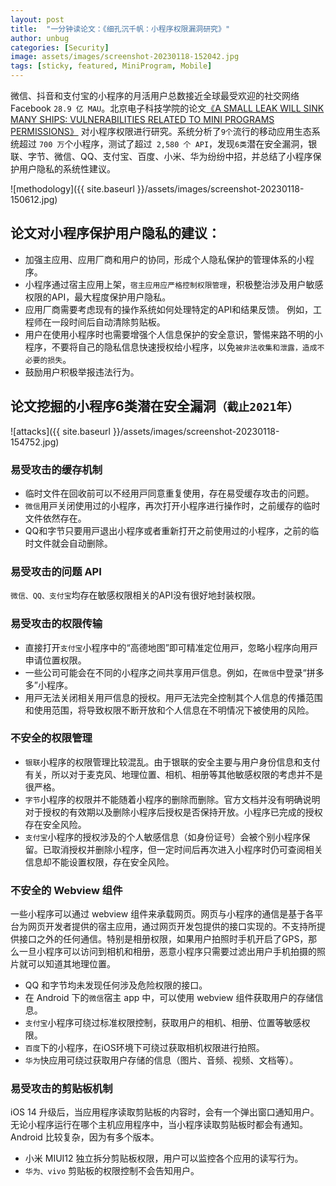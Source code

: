 ```yaml
---
layout: post
title:  "一分钟读论文：《细孔沉千帆：小程序权限漏洞研究》"
author: unbug
categories: [Security]
image: assets/images/screenshot-20230118-152042.jpg
tags: [sticky, featured, MiniProgram, Mobile]
---
```

微信、抖音和支付宝的小程序的月活用户总数接近全球最受欢迎的社交网络 Facebook `28.9 亿 MAU`。北京电子科技学院的论文[《A SMALL LEAK WILL SINK MANY SHIPS: VULNERABILITIES RELATED TO MINI PROGRAMS PERMISSIONS》][paper1-url] 对小程序权限进行研究。系统分析了`9个`流行的移动应用生态系统超过 `700 万`个小程序，测试了超过` 2,580 个 API`，发现`6类`潜在安全漏洞，银联、字节、微信、QQ、支付宝、百度、小米、华为纷纷中招，并总结了小程序保护用户隐私的系统性建议。

![methodology]({{ site.baseurl }}/assets/images/screenshot-20230118-150612.jpg)

## 论文对小程序保护用户隐私的建议：
- 加强主应用、应用厂商和用户的协同，形成个人隐私保护的管理体系的小程序。
- 小程序通过宿主应用上架，`宿主应用应严格控制权限管理`，积极整治涉及用户敏感权限的API，最大程度保护用户隐私。 
- 应用厂商需要考虑现有的操作系统如何处理特定的API和结果反馈。 例如，工程师在一段时间后自动清除剪贴板。 
- 用户在使用小程序时也需要增强个人信息保护的安全意识，警惕来路不明的小程序，不要将自己的隐私信息快速授权给小程序，以免`被非法收集和泄露，造成不必要的损失`。 
- 鼓励用户积极举报违法行为。

## 论文挖掘的小程序6类潜在安全漏洞`（截止2021年）`
![attacks]({{ site.baseurl }}/assets/images/screenshot-20230118-154752.jpg)

### 易受攻击的缓存机制
- 临时⽂件在回收前可以不经⽤⼾同意重复使⽤，存在易受缓存攻击的问题。
- `微信`⽤⼾关闭使⽤过的⼩程序，再次打开⼩程序进⾏操作时，之前缓存的临时⽂件依然存在。
- QQ和字节只要⽤⼾退出⼩程序或者重新打开之前使⽤过的⼩程序，之前的临时⽂件就会⾃动删除。

### 易受攻击的问题 API
`微信、QQ、支付宝`均存在敏感权限相关的API没有很好地封装权限。


### 易受攻击的权限传输
- 直接打开`⽀付宝`⼩程序中的“⾼德地图”即可精准定位⽤⼾，忽略⼩程序向⽤⼾申请位置权限。
- ⼀些公司可能会在不同的⼩程序之间共享⽤⼾信息。例如，在`微信`中登录“拼多多”⼩程序。
- ⽤⼾⽆法关闭相关⽤⼾信息的授权。⽤⼾⽆法完全控制其个⼈信息的传播范围和使⽤范围，将导致权限不断开放和个⼈信息在不明情况下被使⽤的⻛险。

### 不安全的权限管理
- `银联`小程序的权限管理比较混乱。由于银联的安全主要与用户身份信息和支付有关，所以对于麦克风、地理位置、相机、相册等其他敏感权限的考虑并不是很严格。 
- `字节`小程序的权限并不能随着小程序的删除而删除。官方文档并没有明确说明对于授权的有效期以及删除小程序后授权是否保持开放。小程序已完成的授权存在安全风险。
- `支付宝`小程序的授权涉及的个人敏感信息（如身份证号）会被个别小程序保留。已取消授权并删除小程序，但一定时间后再次进入小程序时仍可查阅相关信息却不能设置权限，存在安全风险。


### 不安全的 Webview 组件
一些小程序可以通过 webview 组件来承载网页。网页与小程序的通信是基于各平台为网页开发者提供的宿主应用，通过网页开发包提供的接口实现的。不支持所提供接口之外的任何通信。特别是相册权限，如果用户拍照时手机开启了GPS，那么一旦小程序可以访问到相机和相册，恶意小程序只需要过滤出用户手机拍摄的照片就可以知道其地理位置。
- QQ 和字节均未发现任何涉及危险权限的接口。 
- 在 Android 下的`微信`宿主 app 中，可以使用 webview 组件获取用户的存储信息。
- `支付宝`小程序可绕过标准权限控制，获取用户的相机、相册、位置等敏感权限。
- `百度`下的小程序，在iOS环境下可绕过获取相机权限进行拍照。 
- `华为`快应用可绕过获取用户存储的信息（图片、音频、视频、文档等）。 

### 易受攻击的剪贴板机制
iOS 14 升级后，当应用程序读取剪贴板的内容时，会有一个弹出窗口通知用户。无论小程序运行在哪个主机应用程序中，当小程序读取剪贴板时都会有通知。Android 比较复杂，因为有多个版本。 
- 小米 MIUI12 独立拆分剪贴板权限，用户可以监控各个应用的读写行为。 
- `华为、vivo` 剪贴板的权限控制不会告知用户。



[paper1-url]: https://arxiv.org/pdf/2205.15202.pdf
